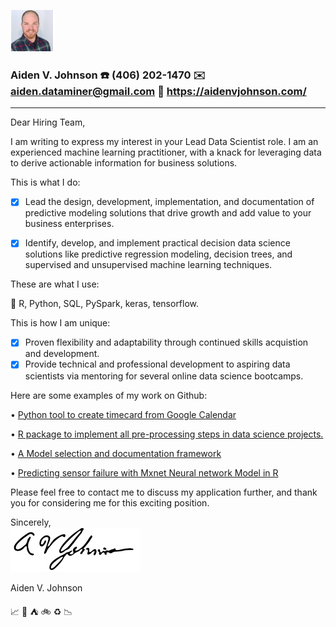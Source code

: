   ![](https://github.com/AVJdataminer/AVJdataminer.github.io/blob/master/pdfs/mini%20headshot.png)  
  ### Aiden V. Johnson  :phone: (406) 202-1470  :envelope: aiden.dataminer@gmail.com  :link: https://aidenvjohnson.com/        
---  

Dear Hiring Team,  

I am writing to express my interest in your Lead Data Scientist role. I am an experienced machine learning practitioner, with a knack for leveraging data to derive actionable information for business solutions.  

This is what I do:  
- [X]  Lead the design, development, implementation, and documentation of predictive modeling solutions that drive growth and add value to your business enterprises.  
- [X]  Identify, develop, and implement practical decision data science solutions like predictive regression modeling, decision trees, and supervised and unsupervised machine learning techniques.


These are what I use:  

:hammer: R, Python, SQL, PySpark, keras, tensorflow.    


This is how I am unique: 

- [X]  Proven flexibility and adaptability through continued skills acquistion and development.   
- [X]  Provide technical and professional development to aspiring data scientists via mentoring for several online data science bootcamps.  

Here are some examples of my work on Github:  

• [Python tool to create timecard from Google Calendar](https://github.com/AVJdataminer/Gtools) 
  
• [R package to implement all pre-processing steps in data science projects.](https://github.com/AVJdataminer/Squeaky) 
  
• [A Model selection and documentation framework](https://github.com/AVJdataminer/Model_Selection_Doc) 
  
• [Predicting sensor failure with Mxnet Neural network Model in R](https://github.com/AVJdataminer/Sensor)   


Please feel free to contact me to discuss my application further, and thank you for considering me for this exciting position. 

Sincerely,  
![](https://github.com/AVJdataminer/AVJdataminer.github.io/blob/master/pdfs/Aiden%20better%20signature.png)

Aiden V. Johnson  

:chart_with_upwards_trend: :ski: :tent: :bike: :recycle: :chart_with_downwards_trend:
